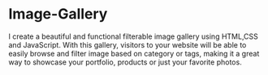 # Image-Gallery
I create a beautiful and functional filterable image gallery using HTML,CSS and JavaScript. With this gallery, visitors to your website will be able to easily browse and filter image based on category or tags, making it a great way to showcase your portfolio, products or just your favorite photos. 

